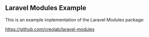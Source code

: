 ## Laravel Modules Example

This is an example implementation of the Laravel Modules package:

https://github.com/creolab/laravel-modules
